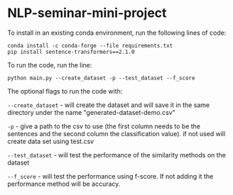 # NLP-seminar-mini-project
To install in an existing conda environment, run the following lines of code:
```
conda install -c conda-forge --file requirements.txt
pip install sentence-transformers==2.1.0
```

To run the code, run the line:
```
python main.py --create_dataset -p --test_dataset --f_score
```

The optional flags to run the code with:

```--create_dataset``` -  will create the dataset and will save it in the same directory under the name "generated-dataset-demo.csv"

```-p``` - give a path to the csv to use (the first column needs to be the sentences and the second column the classification value).
if not used will create data set using test.csv

```--test_dataset``` - will test the performance of the similarity methods on the dataset

```--f_score``` - will test the performance using f-score. If not adding it the performance method will be accuracy.
